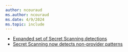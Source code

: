 ```yaml
---
author: ncouraud
ms.author: ncouraud
ms.date: 4/9/2024
ms.topic: include
---
```


- [Expanded set of Secret Scanning detections](#expanded-set-of-secret-scanning-detections)
- [Secret Scanning now detects non-provider patterns](#secret-scanning-now-detects-non-provider-patterns)